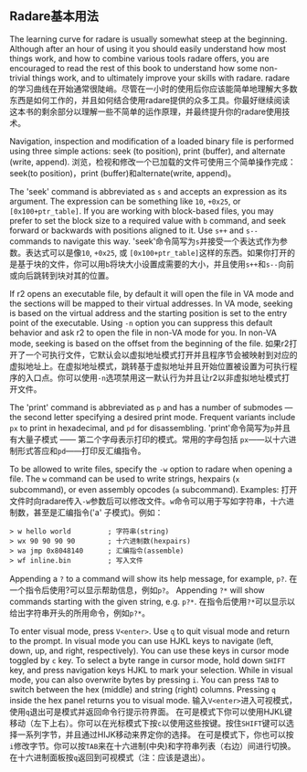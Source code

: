 ## Radare基本用法

The learning curve for radare is usually somewhat steep at the beginning. Although after an hour of using it you should easily understand how most things work, and how to combine various tools radare offers, you are encouraged to read the rest of this book to understand how some non-trivial things work, and to ultimately improve your skills with radare.
radare的学习曲线在开始通常很陡峭。尽管在一小时的使用后你应该能简单地理解大多数东西是如何工作的，并且如何结合使用radare提供的众多工具。你最好继续阅读这本书的剩余部分以理解一些不简单的运作原理，并最终提升你的radare使用技术。

Navigation, inspection and modification of a loaded binary file is performed using three simple actions: seek (to position), print (buffer), and alternate (write, append).
浏览，检视和修改一个已加载的文件可使用三个简单操作完成：seek(to position)，print (buffer)和alternate(write, append)。

The 'seek' command is abbreviated as `s` and accepts an expression as its argument. The expression can be something like `10`, `+0x25`, or `[0x100+ptr_table]`. If you are working with block-based files, you may prefer to set the block size to a required value with `b` command, and seek forward or backwards with positions aligned to it. Use `s++` and `s--` commands to navigate this way.
'seek'命令简写为`s`并接受一个表达式作为参数。表达式可以是像`10`, `+0x25`, 或 `[0x100+ptr_table]`这样的东西。如果你打开的是基于块的文件，你可以用`b`将块大小设置成需要的大小，并且使用`s++`和`s--`向前或向后跳转到块对其的位置。

If r2 opens an executable file, by default it will open the file in VA mode and the sections will be mapped to their virtual addresses. In VA mode, seeking is based on the virtual address and the starting position is set to the entry point of the executable. Using `-n` option you can suppress this default behavior and ask r2 to open the file in non-VA mode for you. In non-VA mode, seeking is based on the offset from the beginning of the file.
如果r2打开了一个可执行文件，它默认会以虚拟地址模式打开并且程序节会被映射到对应的虚拟地址上。在虚拟地址模式，跳转基于虚拟地址并且开始位置被设置为可执行程序的入口点。你可以使用`-n`选项禁用这一默认行为并且让r2以非虚拟地址模式打开文件。

The 'print' command is abbreviated as `p` and has a number of submodes — the second letter specifying a desired print mode. Frequent variants include `px` to print in hexadecimal, and `pd` for disassembling.
'print'命令简写为`p`并且有大量子模式 —— 第二个字母表示打印的模式。常用的字母包括 `px`——以十六进制形式答应和`pd`——打印反汇编指令。

To be allowed to write files, specify the `-w` option to radare when opening a file. The `w` command can be used to write strings, hexpairs (`x` subcommand), or even assembly opcodes (`a` subcommand). Examples:
打开文件时向radare传入`-w`参数后可以修改文件。`w`命令可以用于写如字符串，十六进制数，甚至是汇编指令('a' 子模式)。例如：

    > w hello world         ; 字符串(string)
    > wx 90 90 90 90        ; 十六进制数(hexpairs)
    > wa jmp 0x8048140      ; 汇编指令(assemble)
    > wf inline.bin         ; 写入文件

Appending a `?` to a command will show its help message, for example, `p?`.
在一个指令后使用?可以显示帮助信息，例如`p?`。
Appending `?*` will show commands starting with the given string, e.g. `p?*`.
在指令后使用`?*`可以显示以给出字符串开头的所用命令，例如`p?*`。

To enter visual mode, press `V<enter>`. Use `q` to quit visual mode and return to the prompt.
In visual mode you can use HJKL keys to navigate (left, down, up, and right, respectively). You can use these keys in cursor mode toggled by `c` key. To select a byte range in cursor mode, hold down `SHIFT` key, and press navigation keys HJKL to mark your selection.
While in visual mode, you can also overwrite bytes by pressing `i`. You can press `TAB` to switch between the hex (middle) and string (right) columns. Pressing `q` inside the hex panel returns you to visual mode.
输入`V<enter>`进入可视模式，使用`q`退出可是模式并返回命令行提示符界面。
在可是模式下你可以使用HJKL键移动（左下上右）。你可以在光标模式下按`c`以使用这些按键。按住`SHIFT`键可以选择一系列字节，并且通过HIJK移动来界定你的选择。
在可是模式下，你也可以按`i`修改字节。你可以按`TAB`来在十六进制(中央)和字符串列表（右边）间进行切换。在十六进制面板按`q`返回到可视模式（注：应该是退出）。
